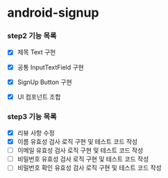 # android-signup

### step2 기능 목록

- [x]  제목 Text 구현
- [x]  공통 InputTextField 구현
- [x]  SignUp Button 구현
- [x]  UI 컴포넌트 조합


### step3 기능 목록
- [x] 리뷰 사항 수정
- [x] 이름 유효성 검사 로직 구현 및 테스트 코드 작성 
- [ ] 이메일 유효성 검사 로직 구현 및 테스트 코드 작성
- [ ] 비밀번호 유효성 검사 로직 구현 및 테스트 코드 작성
- [ ] 비밀번호 확인 유효성 검사 로직 구현 및 테스트 코드 작성
